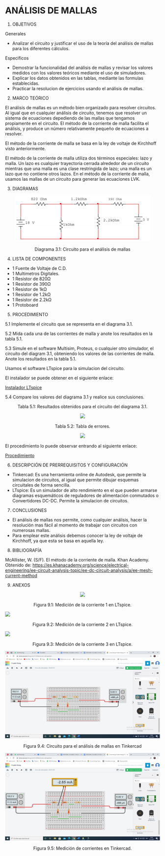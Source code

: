 # ANÁLISIS DE MALLAS

1. OBJETIVOS

Generales

* Analizar el circuito  y justificar el uso de la teoría del análisis de mallas para los diferentes cálculos. 

Especificos

* Demostrar la funcionalidad del análisis de mallas y revisar los valores medidos con los valores teóricos mediante el uso de simuladores. 
* Explicar los datos obtenidos en las tablas, mediante las formulas establecidas.
* Practicar la resolucion de ejercicios usando el análisis de mallas.

2. MARCO TEÓRICO 

El análisis de mallas es un método bien organizado para resolver circuitos. Al igual que en cualquier análisis de circuito, tenemos que resolver un sistema de ecuaciones depediendo de las mallas que tengamos propiamente en el circuito. El método de la corriente de malla facilita el análisis, y produce un número relativamente pequeño de ecuaciones a resolver. 

El método de la corriente de malla se basa en la ley de voltaje de Kirchhoff visto anteriormente. 

El método de la corriente de malla utiliza dos términos especiales: lazo y malla. Un lazo es cualquier trayectoria cerrada alrededor de un circuito mientras que una malla es una clase restringida de lazo; una malla es un lazo que no contiene otros lazos. En el método de la corriente de malla, usamos las mallas de un circuito para generar las ecuaciones LVK.

3. DIAGRAMAS

<p align="center">
  <img src="https://github.com/Dillanj2/Informe2/blob/main/Im%C3%A1genes/Circuito%20para%20el%20an%C3%A1lisis%20de%20mallas.png">
</p>
<p align="center">
  Diagrama 3.1: Circuito para el análisis de mallas
</p>

4. LISTA DE COMPONENTES

* 1 Fuente de Voltaje de C.D.
* 1 Multimetros Digitales.
* 1 Resistor de 820Ω
* 1 Resistor de 390Ω
* 1 Resistor de 1kΩ
* 1 Resistor de 1.2kΩ
* 1 Resistor de 2.2kΩ
* 1 Protoboard

5. PROCEDIMIENTO

5.1 Implemente el circuito que se representa en el diagrama 3.1.

5.2 Mida cada una de las corrientes de malla y anote los resultados en la tabla 5.1.

5.3 Simule en el software Multisim, Proteus, o cualquier otro simulador, el circuito del diagram 3.1, obteniendo los valores de las corrientes de malla. Anote los resultados en la tabla 5.1.

Usamos el software LTspice para la simulacion del circuito.

El instalador se puede obtener en el siguiente enlace:

<p><a href="https://github.com/Dillanj2/Informe2/blob/main/Instaladores/LTspice">Instalador LTspice</a>

5.4 Compare los valores del diagrama 3.1 y realice sus conclusiones.

<p align="center">
  Tabla 5.1: Resultados obtenidos para el circuito del diagrama 3.1.
</p>
<p align="center">
  <img src="https://github.com/Dillanj2/Informe2/blob/main/Im%C3%A1genes/Resultados%20obtenidos%20para%20el%20circuito%20del%20diagrama%203.1.png">
</p>

<p align="center">
  Tabla 5.2: Tabla de errores.
</p>
<p align="center">
  <img src="https://github.com/Dillanj2/Informe2/blob/main/Im%C3%A1genes/Tabla%20de%20errores.png">
</p>

El procedimiento lo puede observar entrando al siguiente enlace:

<p><a href="https://github.com/Dillanj2/Informe2/blob/main/C%C3%B3digo%20Fuente/Procedimiento_de_Laboratorio_2.pdf">Procedimiento</a>

6. DESCRIPCIÓN DE PRERREQUISITOS Y CONFIGURACIÓN

* Tinkercad: Es una herramienta online de Autodesk, que permite la simulacion de circuitos, al igual que permite dibujar esquemas circuitales de forma sencilla.
* LTspice: Es un simulador de alto rendimiento en el que pueden armarse diagramas esquemáticos de reguladores de alimentación conmutados o Convertidores DC-DC. Permite la simulacion de circuitos.

7. CONCLUSIONES

* El análisis de mallas nos permite, como cualquier análisis, hacer la resolución mas fácil al momento de trabajar con circuitos con numerosas mallas.
* Para emplear este análisis debemos conocer la ley de voltaje de Kirchhoff, ya que esta se basa en aquella ley. 
8. BIBLIOGRAFÍA

McAllister, W. (S/F). El método de la corriente de malla. Khan Academy. Obtenido de: https://es.khanacademy.org/science/electrical-engineering/ee-circuit-analysis-topic/ee-dc-circuit-analysis/a/ee-mesh-current-method

9. ANEXOS

<p align="center">
  <img src="https://github.com/Dillanj2/Informe2/blob/main/Im%C3%A1genes/Corriente%201.jpeg">
</p>
<p align="center">
  Figura 9.1: Medición de la corriente 1 en LTspice.
</p

<p align="center">
  <img src="https://github.com/Dillanj2/Informe2/blob/main/Im%C3%A1genes/Corriente%202.jpeg">
</p>
<p align="center">
  Figura 9.2: Medición de la corriente 2 en LTspice.
</p

<p align="center">
  <img src="https://github.com/Dillanj2/Informe2/blob/main/Im%C3%A1genes/Corriente%203.jpeg">
</p>
<p align="center">
  Figura 9.3: Medición de la corriente 3 en LTspice.
</p
  
<p align="center">
  <img src="https://github.com/Dillanj2/Informe2/blob/main/Im%C3%A1genes/Circuito%20para%20el%20an%C3%A1lisis%20de%20mallas%20Tinkercad.png">
</p>
<p align="center">
  Figura 9.4: Circuito para el análisis de mallas en Tinkercad
</p

<p align="center">
  <img src="https://github.com/Dillanj2/Informe2/blob/main/Im%C3%A1genes/Circuito%20para%20el%20an%C3%A1lisis%20de%20mallas%20medici%C3%B3n.png">
</p>
<p align="center">
  Figura 9.5: Medición de corrientes en Tinkercad.
</p

